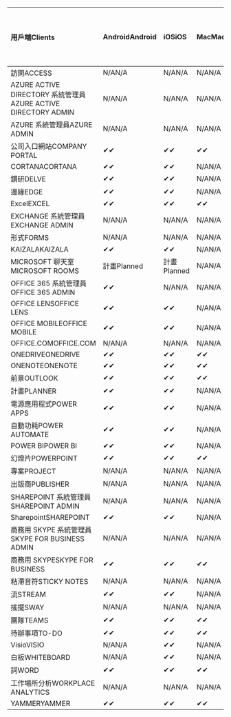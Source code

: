 <!-- This file is generated automatically. Changes made to this file will be overwritten.-->
|<span data-ttu-id="d1ec4-101">用戶端</span><span class="sxs-lookup"><span data-stu-id="d1ec4-101">Clients</span></span>|<span data-ttu-id="d1ec4-102">Android</span><span class="sxs-lookup"><span data-stu-id="d1ec4-102">Android</span></span>|<span data-ttu-id="d1ec4-103">iOS</span><span class="sxs-lookup"><span data-stu-id="d1ec4-103">iOS</span></span>|<span data-ttu-id="d1ec4-104">Mac</span><span class="sxs-lookup"><span data-stu-id="d1ec4-104">Mac</span></span>|<span data-ttu-id="d1ec4-105">Windows 10</span><span class="sxs-lookup"><span data-stu-id="d1ec4-105">Windows 10</span></span><br><span data-ttu-id="d1ec4-106">桌上型電腦</span><span class="sxs-lookup"><span data-stu-id="d1ec4-106">Desktop</span></span>|<span data-ttu-id="d1ec4-107">Windows 10</span><span class="sxs-lookup"><span data-stu-id="d1ec4-107">Windows 10</span></span><br><span data-ttu-id="d1ec4-108">新式應用程式</span><span class="sxs-lookup"><span data-stu-id="d1ec4-108">Modern Apps</span></span>|
|:-|:-|:-|:-|:-|:-|
|<span data-ttu-id="d1ec4-109">訪問</span><span class="sxs-lookup"><span data-stu-id="d1ec4-109">ACCESS</span></span>|<span data-ttu-id="d1ec4-110">N/A</span><span class="sxs-lookup"><span data-stu-id="d1ec4-110">N/A</span></span>|<span data-ttu-id="d1ec4-111">N/A</span><span class="sxs-lookup"><span data-stu-id="d1ec4-111">N/A</span></span>|<span data-ttu-id="d1ec4-112">N/A</span><span class="sxs-lookup"><span data-stu-id="d1ec4-112">N/A</span></span>|<span data-ttu-id="d1ec4-113">✔</span><span class="sxs-lookup"><span data-stu-id="d1ec4-113">✔</span></span>|<span data-ttu-id="d1ec4-114">N/A</span><span class="sxs-lookup"><span data-stu-id="d1ec4-114">N/A</span></span>|
|<span data-ttu-id="d1ec4-115">AZURE ACTIVE DIRECTORY 系統管理員</span><span class="sxs-lookup"><span data-stu-id="d1ec4-115">AZURE ACTIVE DIRECTORY ADMIN</span></span>|<span data-ttu-id="d1ec4-116">N/A</span><span class="sxs-lookup"><span data-stu-id="d1ec4-116">N/A</span></span>|<span data-ttu-id="d1ec4-117">N/A</span><span class="sxs-lookup"><span data-stu-id="d1ec4-117">N/A</span></span>|<span data-ttu-id="d1ec4-118">N/A</span><span class="sxs-lookup"><span data-stu-id="d1ec4-118">N/A</span></span>|<span data-ttu-id="d1ec4-119">✔</span><span class="sxs-lookup"><span data-stu-id="d1ec4-119">✔</span></span>|<span data-ttu-id="d1ec4-120">N/A</span><span class="sxs-lookup"><span data-stu-id="d1ec4-120">N/A</span></span>|
|<span data-ttu-id="d1ec4-121">AZURE 系統管理員</span><span class="sxs-lookup"><span data-stu-id="d1ec4-121">AZURE ADMIN</span></span>|<span data-ttu-id="d1ec4-122">N/A</span><span class="sxs-lookup"><span data-stu-id="d1ec4-122">N/A</span></span>|<span data-ttu-id="d1ec4-123">N/A</span><span class="sxs-lookup"><span data-stu-id="d1ec4-123">N/A</span></span>|<span data-ttu-id="d1ec4-124">N/A</span><span class="sxs-lookup"><span data-stu-id="d1ec4-124">N/A</span></span>|<span data-ttu-id="d1ec4-125">N/A</span><span class="sxs-lookup"><span data-stu-id="d1ec4-125">N/A</span></span>|<span data-ttu-id="d1ec4-126">N/A</span><span class="sxs-lookup"><span data-stu-id="d1ec4-126">N/A</span></span>|
|<span data-ttu-id="d1ec4-127">公司入口網站</span><span class="sxs-lookup"><span data-stu-id="d1ec4-127">COMPANY PORTAL</span></span>|<span data-ttu-id="d1ec4-128">✔</span><span class="sxs-lookup"><span data-stu-id="d1ec4-128">✔</span></span>|<span data-ttu-id="d1ec4-129">✔</span><span class="sxs-lookup"><span data-stu-id="d1ec4-129">✔</span></span>|<span data-ttu-id="d1ec4-130">✔</span><span class="sxs-lookup"><span data-stu-id="d1ec4-130">✔</span></span>|<span data-ttu-id="d1ec4-131">N/A</span><span class="sxs-lookup"><span data-stu-id="d1ec4-131">N/A</span></span>|<span data-ttu-id="d1ec4-132">✔</span><span class="sxs-lookup"><span data-stu-id="d1ec4-132">✔</span></span>|
|<span data-ttu-id="d1ec4-133">CORTANA</span><span class="sxs-lookup"><span data-stu-id="d1ec4-133">CORTANA</span></span>|<span data-ttu-id="d1ec4-134">✔</span><span class="sxs-lookup"><span data-stu-id="d1ec4-134">✔</span></span>|<span data-ttu-id="d1ec4-135">✔</span><span class="sxs-lookup"><span data-stu-id="d1ec4-135">✔</span></span>|<span data-ttu-id="d1ec4-136">N/A</span><span class="sxs-lookup"><span data-stu-id="d1ec4-136">N/A</span></span>|<span data-ttu-id="d1ec4-137">N/A</span><span class="sxs-lookup"><span data-stu-id="d1ec4-137">N/A</span></span>|<span data-ttu-id="d1ec4-138">✔</span><span class="sxs-lookup"><span data-stu-id="d1ec4-138">✔</span></span>|
|<span data-ttu-id="d1ec4-139">鑽研</span><span class="sxs-lookup"><span data-stu-id="d1ec4-139">DELVE</span></span>|<span data-ttu-id="d1ec4-140">✔</span><span class="sxs-lookup"><span data-stu-id="d1ec4-140">✔</span></span>|<span data-ttu-id="d1ec4-141">✔</span><span class="sxs-lookup"><span data-stu-id="d1ec4-141">✔</span></span>|<span data-ttu-id="d1ec4-142">N/A</span><span class="sxs-lookup"><span data-stu-id="d1ec4-142">N/A</span></span>|<span data-ttu-id="d1ec4-143">N/A</span><span class="sxs-lookup"><span data-stu-id="d1ec4-143">N/A</span></span>|<span data-ttu-id="d1ec4-144">N/A</span><span class="sxs-lookup"><span data-stu-id="d1ec4-144">N/A</span></span>|
|<span data-ttu-id="d1ec4-145">邊緣</span><span class="sxs-lookup"><span data-stu-id="d1ec4-145">EDGE</span></span>|<span data-ttu-id="d1ec4-146">✔</span><span class="sxs-lookup"><span data-stu-id="d1ec4-146">✔</span></span>|<span data-ttu-id="d1ec4-147">✔</span><span class="sxs-lookup"><span data-stu-id="d1ec4-147">✔</span></span>|<span data-ttu-id="d1ec4-148">N/A</span><span class="sxs-lookup"><span data-stu-id="d1ec4-148">N/A</span></span>|<span data-ttu-id="d1ec4-149">✔</span><span class="sxs-lookup"><span data-stu-id="d1ec4-149">✔</span></span>|<span data-ttu-id="d1ec4-150">N/A</span><span class="sxs-lookup"><span data-stu-id="d1ec4-150">N/A</span></span>|
|<span data-ttu-id="d1ec4-151">Excel</span><span class="sxs-lookup"><span data-stu-id="d1ec4-151">EXCEL</span></span>|<span data-ttu-id="d1ec4-152">✔</span><span class="sxs-lookup"><span data-stu-id="d1ec4-152">✔</span></span>|<span data-ttu-id="d1ec4-153">✔</span><span class="sxs-lookup"><span data-stu-id="d1ec4-153">✔</span></span>|<span data-ttu-id="d1ec4-154">✔</span><span class="sxs-lookup"><span data-stu-id="d1ec4-154">✔</span></span>|<span data-ttu-id="d1ec4-155">✔</span><span class="sxs-lookup"><span data-stu-id="d1ec4-155">✔</span></span>|<span data-ttu-id="d1ec4-156">✔</span><span class="sxs-lookup"><span data-stu-id="d1ec4-156">✔</span></span>|
|<span data-ttu-id="d1ec4-157">EXCHANGE 系統管理員</span><span class="sxs-lookup"><span data-stu-id="d1ec4-157">EXCHANGE ADMIN</span></span>|<span data-ttu-id="d1ec4-158">N/A</span><span class="sxs-lookup"><span data-stu-id="d1ec4-158">N/A</span></span>|<span data-ttu-id="d1ec4-159">N/A</span><span class="sxs-lookup"><span data-stu-id="d1ec4-159">N/A</span></span>|<span data-ttu-id="d1ec4-160">N/A</span><span class="sxs-lookup"><span data-stu-id="d1ec4-160">N/A</span></span>|<span data-ttu-id="d1ec4-161">✔</span><span class="sxs-lookup"><span data-stu-id="d1ec4-161">✔</span></span>|<span data-ttu-id="d1ec4-162">N/A</span><span class="sxs-lookup"><span data-stu-id="d1ec4-162">N/A</span></span>|
|<span data-ttu-id="d1ec4-163">形式</span><span class="sxs-lookup"><span data-stu-id="d1ec4-163">FORMS</span></span>|<span data-ttu-id="d1ec4-164">N/A</span><span class="sxs-lookup"><span data-stu-id="d1ec4-164">N/A</span></span>|<span data-ttu-id="d1ec4-165">N/A</span><span class="sxs-lookup"><span data-stu-id="d1ec4-165">N/A</span></span>|<span data-ttu-id="d1ec4-166">N/A</span><span class="sxs-lookup"><span data-stu-id="d1ec4-166">N/A</span></span>|<span data-ttu-id="d1ec4-167">N/A</span><span class="sxs-lookup"><span data-stu-id="d1ec4-167">N/A</span></span>|<span data-ttu-id="d1ec4-168">N/A</span><span class="sxs-lookup"><span data-stu-id="d1ec4-168">N/A</span></span>|
|<span data-ttu-id="d1ec4-169">KAIZALA</span><span class="sxs-lookup"><span data-stu-id="d1ec4-169">KAIZALA</span></span>|<span data-ttu-id="d1ec4-170">✔</span><span class="sxs-lookup"><span data-stu-id="d1ec4-170">✔</span></span>|<span data-ttu-id="d1ec4-171">✔</span><span class="sxs-lookup"><span data-stu-id="d1ec4-171">✔</span></span>|<span data-ttu-id="d1ec4-172">N/A</span><span class="sxs-lookup"><span data-stu-id="d1ec4-172">N/A</span></span>|<span data-ttu-id="d1ec4-173">N/A</span><span class="sxs-lookup"><span data-stu-id="d1ec4-173">N/A</span></span>|<span data-ttu-id="d1ec4-174">N/A</span><span class="sxs-lookup"><span data-stu-id="d1ec4-174">N/A</span></span>|
|<span data-ttu-id="d1ec4-175">MICROSOFT 聊天室</span><span class="sxs-lookup"><span data-stu-id="d1ec4-175">MICROSOFT ROOMS</span></span>|<span data-ttu-id="d1ec4-176">計畫</span><span class="sxs-lookup"><span data-stu-id="d1ec4-176">Planned</span></span>|<span data-ttu-id="d1ec4-177">計畫</span><span class="sxs-lookup"><span data-stu-id="d1ec4-177">Planned</span></span>|<span data-ttu-id="d1ec4-178">N/A</span><span class="sxs-lookup"><span data-stu-id="d1ec4-178">N/A</span></span>|<span data-ttu-id="d1ec4-179">N/A</span><span class="sxs-lookup"><span data-stu-id="d1ec4-179">N/A</span></span>|<span data-ttu-id="d1ec4-180">N/A</span><span class="sxs-lookup"><span data-stu-id="d1ec4-180">N/A</span></span>|
|<span data-ttu-id="d1ec4-181">OFFICE 365 系統管理員</span><span class="sxs-lookup"><span data-stu-id="d1ec4-181">OFFICE 365 ADMIN</span></span>|<span data-ttu-id="d1ec4-182">✔</span><span class="sxs-lookup"><span data-stu-id="d1ec4-182">✔</span></span>|<span data-ttu-id="d1ec4-183">N/A</span><span class="sxs-lookup"><span data-stu-id="d1ec4-183">N/A</span></span>|<span data-ttu-id="d1ec4-184">N/A</span><span class="sxs-lookup"><span data-stu-id="d1ec4-184">N/A</span></span>|<span data-ttu-id="d1ec4-185">N/A</span><span class="sxs-lookup"><span data-stu-id="d1ec4-185">N/A</span></span>|<span data-ttu-id="d1ec4-186">N/A</span><span class="sxs-lookup"><span data-stu-id="d1ec4-186">N/A</span></span>|
|<span data-ttu-id="d1ec4-187">OFFICE LENS</span><span class="sxs-lookup"><span data-stu-id="d1ec4-187">OFFICE LENS</span></span>|<span data-ttu-id="d1ec4-188">✔</span><span class="sxs-lookup"><span data-stu-id="d1ec4-188">✔</span></span>|<span data-ttu-id="d1ec4-189">✔</span><span class="sxs-lookup"><span data-stu-id="d1ec4-189">✔</span></span>|<span data-ttu-id="d1ec4-190">N/A</span><span class="sxs-lookup"><span data-stu-id="d1ec4-190">N/A</span></span>|<span data-ttu-id="d1ec4-191">N/A</span><span class="sxs-lookup"><span data-stu-id="d1ec4-191">N/A</span></span>|<span data-ttu-id="d1ec4-192">✔</span><span class="sxs-lookup"><span data-stu-id="d1ec4-192">✔</span></span>|
|<span data-ttu-id="d1ec4-193">OFFICE MOBILE</span><span class="sxs-lookup"><span data-stu-id="d1ec4-193">OFFICE MOBILE</span></span>|<span data-ttu-id="d1ec4-194">✔</span><span class="sxs-lookup"><span data-stu-id="d1ec4-194">✔</span></span>|<span data-ttu-id="d1ec4-195">✔</span><span class="sxs-lookup"><span data-stu-id="d1ec4-195">✔</span></span>|<span data-ttu-id="d1ec4-196">N/A</span><span class="sxs-lookup"><span data-stu-id="d1ec4-196">N/A</span></span>|<span data-ttu-id="d1ec4-197">N/A</span><span class="sxs-lookup"><span data-stu-id="d1ec4-197">N/A</span></span>|<span data-ttu-id="d1ec4-198">N/A</span><span class="sxs-lookup"><span data-stu-id="d1ec4-198">N/A</span></span>|
|<span data-ttu-id="d1ec4-199">OFFICE.COM</span><span class="sxs-lookup"><span data-stu-id="d1ec4-199">OFFICE.COM</span></span>|<span data-ttu-id="d1ec4-200">N/A</span><span class="sxs-lookup"><span data-stu-id="d1ec4-200">N/A</span></span>|<span data-ttu-id="d1ec4-201">N/A</span><span class="sxs-lookup"><span data-stu-id="d1ec4-201">N/A</span></span>|<span data-ttu-id="d1ec4-202">N/A</span><span class="sxs-lookup"><span data-stu-id="d1ec4-202">N/A</span></span>|<span data-ttu-id="d1ec4-203">N/A</span><span class="sxs-lookup"><span data-stu-id="d1ec4-203">N/A</span></span>|<span data-ttu-id="d1ec4-204">✔</span><span class="sxs-lookup"><span data-stu-id="d1ec4-204">✔</span></span>|
|<span data-ttu-id="d1ec4-205">ONEDRIVE</span><span class="sxs-lookup"><span data-stu-id="d1ec4-205">ONEDRIVE</span></span>|<span data-ttu-id="d1ec4-206">✔</span><span class="sxs-lookup"><span data-stu-id="d1ec4-206">✔</span></span>|<span data-ttu-id="d1ec4-207">✔</span><span class="sxs-lookup"><span data-stu-id="d1ec4-207">✔</span></span>|<span data-ttu-id="d1ec4-208">✔</span><span class="sxs-lookup"><span data-stu-id="d1ec4-208">✔</span></span>|<span data-ttu-id="d1ec4-209">✔</span><span class="sxs-lookup"><span data-stu-id="d1ec4-209">✔</span></span>|<span data-ttu-id="d1ec4-210">✔</span><span class="sxs-lookup"><span data-stu-id="d1ec4-210">✔</span></span>|
|<span data-ttu-id="d1ec4-211">ONENOTE</span><span class="sxs-lookup"><span data-stu-id="d1ec4-211">ONENOTE</span></span>|<span data-ttu-id="d1ec4-212">✔</span><span class="sxs-lookup"><span data-stu-id="d1ec4-212">✔</span></span>|<span data-ttu-id="d1ec4-213">✔</span><span class="sxs-lookup"><span data-stu-id="d1ec4-213">✔</span></span>|<span data-ttu-id="d1ec4-214">✔</span><span class="sxs-lookup"><span data-stu-id="d1ec4-214">✔</span></span>|<span data-ttu-id="d1ec4-215">✔</span><span class="sxs-lookup"><span data-stu-id="d1ec4-215">✔</span></span>|<span data-ttu-id="d1ec4-216">✔</span><span class="sxs-lookup"><span data-stu-id="d1ec4-216">✔</span></span>|
|<span data-ttu-id="d1ec4-217">前景</span><span class="sxs-lookup"><span data-stu-id="d1ec4-217">OUTLOOK</span></span>|<span data-ttu-id="d1ec4-218">✔</span><span class="sxs-lookup"><span data-stu-id="d1ec4-218">✔</span></span>|<span data-ttu-id="d1ec4-219">✔</span><span class="sxs-lookup"><span data-stu-id="d1ec4-219">✔</span></span>|<span data-ttu-id="d1ec4-220">✔</span><span class="sxs-lookup"><span data-stu-id="d1ec4-220">✔</span></span>|<span data-ttu-id="d1ec4-221">✔</span><span class="sxs-lookup"><span data-stu-id="d1ec4-221">✔</span></span>|<span data-ttu-id="d1ec4-222">✔</span><span class="sxs-lookup"><span data-stu-id="d1ec4-222">✔</span></span>|
|<span data-ttu-id="d1ec4-223">計畫</span><span class="sxs-lookup"><span data-stu-id="d1ec4-223">PLANNER</span></span>|<span data-ttu-id="d1ec4-224">✔</span><span class="sxs-lookup"><span data-stu-id="d1ec4-224">✔</span></span>|<span data-ttu-id="d1ec4-225">✔</span><span class="sxs-lookup"><span data-stu-id="d1ec4-225">✔</span></span>|<span data-ttu-id="d1ec4-226">N/A</span><span class="sxs-lookup"><span data-stu-id="d1ec4-226">N/A</span></span>|<span data-ttu-id="d1ec4-227">N/A</span><span class="sxs-lookup"><span data-stu-id="d1ec4-227">N/A</span></span>|<span data-ttu-id="d1ec4-228">N/A</span><span class="sxs-lookup"><span data-stu-id="d1ec4-228">N/A</span></span>|
|<span data-ttu-id="d1ec4-229">電源應用程式</span><span class="sxs-lookup"><span data-stu-id="d1ec4-229">POWER APPS</span></span>|<span data-ttu-id="d1ec4-230">✔</span><span class="sxs-lookup"><span data-stu-id="d1ec4-230">✔</span></span>|<span data-ttu-id="d1ec4-231">✔</span><span class="sxs-lookup"><span data-stu-id="d1ec4-231">✔</span></span>|<span data-ttu-id="d1ec4-232">N/A</span><span class="sxs-lookup"><span data-stu-id="d1ec4-232">N/A</span></span>|<span data-ttu-id="d1ec4-233">N/A</span><span class="sxs-lookup"><span data-stu-id="d1ec4-233">N/A</span></span>|<span data-ttu-id="d1ec4-234">✔</span><span class="sxs-lookup"><span data-stu-id="d1ec4-234">✔</span></span>|
|<span data-ttu-id="d1ec4-235">自動功耗</span><span class="sxs-lookup"><span data-stu-id="d1ec4-235">POWER AUTOMATE</span></span>|<span data-ttu-id="d1ec4-236">✔</span><span class="sxs-lookup"><span data-stu-id="d1ec4-236">✔</span></span>|<span data-ttu-id="d1ec4-237">✔</span><span class="sxs-lookup"><span data-stu-id="d1ec4-237">✔</span></span>|<span data-ttu-id="d1ec4-238">N/A</span><span class="sxs-lookup"><span data-stu-id="d1ec4-238">N/A</span></span>|<span data-ttu-id="d1ec4-239">N/A</span><span class="sxs-lookup"><span data-stu-id="d1ec4-239">N/A</span></span>|<span data-ttu-id="d1ec4-240">N/A</span><span class="sxs-lookup"><span data-stu-id="d1ec4-240">N/A</span></span>|
|<span data-ttu-id="d1ec4-241">POWER BI</span><span class="sxs-lookup"><span data-stu-id="d1ec4-241">POWER BI</span></span>|<span data-ttu-id="d1ec4-242">✔</span><span class="sxs-lookup"><span data-stu-id="d1ec4-242">✔</span></span>|<span data-ttu-id="d1ec4-243">✔</span><span class="sxs-lookup"><span data-stu-id="d1ec4-243">✔</span></span>|<span data-ttu-id="d1ec4-244">N/A</span><span class="sxs-lookup"><span data-stu-id="d1ec4-244">N/A</span></span>|<span data-ttu-id="d1ec4-245">✔</span><span class="sxs-lookup"><span data-stu-id="d1ec4-245">✔</span></span>|<span data-ttu-id="d1ec4-246">✔</span><span class="sxs-lookup"><span data-stu-id="d1ec4-246">✔</span></span>|
|<span data-ttu-id="d1ec4-247">幻燈片</span><span class="sxs-lookup"><span data-stu-id="d1ec4-247">POWERPOINT</span></span>|<span data-ttu-id="d1ec4-248">✔</span><span class="sxs-lookup"><span data-stu-id="d1ec4-248">✔</span></span>|<span data-ttu-id="d1ec4-249">✔</span><span class="sxs-lookup"><span data-stu-id="d1ec4-249">✔</span></span>|<span data-ttu-id="d1ec4-250">✔</span><span class="sxs-lookup"><span data-stu-id="d1ec4-250">✔</span></span>|<span data-ttu-id="d1ec4-251">✔</span><span class="sxs-lookup"><span data-stu-id="d1ec4-251">✔</span></span>|<span data-ttu-id="d1ec4-252">✔</span><span class="sxs-lookup"><span data-stu-id="d1ec4-252">✔</span></span>|
|<span data-ttu-id="d1ec4-253">專案</span><span class="sxs-lookup"><span data-stu-id="d1ec4-253">PROJECT</span></span>|<span data-ttu-id="d1ec4-254">N/A</span><span class="sxs-lookup"><span data-stu-id="d1ec4-254">N/A</span></span>|<span data-ttu-id="d1ec4-255">N/A</span><span class="sxs-lookup"><span data-stu-id="d1ec4-255">N/A</span></span>|<span data-ttu-id="d1ec4-256">N/A</span><span class="sxs-lookup"><span data-stu-id="d1ec4-256">N/A</span></span>|<span data-ttu-id="d1ec4-257">✔</span><span class="sxs-lookup"><span data-stu-id="d1ec4-257">✔</span></span>|<span data-ttu-id="d1ec4-258">N/A</span><span class="sxs-lookup"><span data-stu-id="d1ec4-258">N/A</span></span>|
|<span data-ttu-id="d1ec4-259">出版商</span><span class="sxs-lookup"><span data-stu-id="d1ec4-259">PUBLISHER</span></span>|<span data-ttu-id="d1ec4-260">N/A</span><span class="sxs-lookup"><span data-stu-id="d1ec4-260">N/A</span></span>|<span data-ttu-id="d1ec4-261">N/A</span><span class="sxs-lookup"><span data-stu-id="d1ec4-261">N/A</span></span>|<span data-ttu-id="d1ec4-262">N/A</span><span class="sxs-lookup"><span data-stu-id="d1ec4-262">N/A</span></span>|<span data-ttu-id="d1ec4-263">✔</span><span class="sxs-lookup"><span data-stu-id="d1ec4-263">✔</span></span>|<span data-ttu-id="d1ec4-264">N/A</span><span class="sxs-lookup"><span data-stu-id="d1ec4-264">N/A</span></span>|
|<span data-ttu-id="d1ec4-265">SHAREPOINT 系統管理員</span><span class="sxs-lookup"><span data-stu-id="d1ec4-265">SHAREPOINT ADMIN</span></span>|<span data-ttu-id="d1ec4-266">N/A</span><span class="sxs-lookup"><span data-stu-id="d1ec4-266">N/A</span></span>|<span data-ttu-id="d1ec4-267">N/A</span><span class="sxs-lookup"><span data-stu-id="d1ec4-267">N/A</span></span>|<span data-ttu-id="d1ec4-268">N/A</span><span class="sxs-lookup"><span data-stu-id="d1ec4-268">N/A</span></span>|<span data-ttu-id="d1ec4-269">✔</span><span class="sxs-lookup"><span data-stu-id="d1ec4-269">✔</span></span>|<span data-ttu-id="d1ec4-270">N/A</span><span class="sxs-lookup"><span data-stu-id="d1ec4-270">N/A</span></span>|
|<span data-ttu-id="d1ec4-271">Sharepoint</span><span class="sxs-lookup"><span data-stu-id="d1ec4-271">SHAREPOINT</span></span>|<span data-ttu-id="d1ec4-272">✔</span><span class="sxs-lookup"><span data-stu-id="d1ec4-272">✔</span></span>|<span data-ttu-id="d1ec4-273">✔</span><span class="sxs-lookup"><span data-stu-id="d1ec4-273">✔</span></span>|<span data-ttu-id="d1ec4-274">N/A</span><span class="sxs-lookup"><span data-stu-id="d1ec4-274">N/A</span></span>|<span data-ttu-id="d1ec4-275">N/A</span><span class="sxs-lookup"><span data-stu-id="d1ec4-275">N/A</span></span>|<span data-ttu-id="d1ec4-276">N/A</span><span class="sxs-lookup"><span data-stu-id="d1ec4-276">N/A</span></span>|
|<span data-ttu-id="d1ec4-277">商務用 SKYPE 系統管理員</span><span class="sxs-lookup"><span data-stu-id="d1ec4-277">SKYPE FOR BUSINESS ADMIN</span></span>|<span data-ttu-id="d1ec4-278">N/A</span><span class="sxs-lookup"><span data-stu-id="d1ec4-278">N/A</span></span>|<span data-ttu-id="d1ec4-279">N/A</span><span class="sxs-lookup"><span data-stu-id="d1ec4-279">N/A</span></span>|<span data-ttu-id="d1ec4-280">N/A</span><span class="sxs-lookup"><span data-stu-id="d1ec4-280">N/A</span></span>|<span data-ttu-id="d1ec4-281">✔</span><span class="sxs-lookup"><span data-stu-id="d1ec4-281">✔</span></span>|<span data-ttu-id="d1ec4-282">N/A</span><span class="sxs-lookup"><span data-stu-id="d1ec4-282">N/A</span></span>|
|<span data-ttu-id="d1ec4-283">商務用 SKYPE</span><span class="sxs-lookup"><span data-stu-id="d1ec4-283">SKYPE FOR BUSINESS</span></span>|<span data-ttu-id="d1ec4-284">✔</span><span class="sxs-lookup"><span data-stu-id="d1ec4-284">✔</span></span>|<span data-ttu-id="d1ec4-285">✔</span><span class="sxs-lookup"><span data-stu-id="d1ec4-285">✔</span></span>|<span data-ttu-id="d1ec4-286">✔</span><span class="sxs-lookup"><span data-stu-id="d1ec4-286">✔</span></span>|<span data-ttu-id="d1ec4-287">✔</span><span class="sxs-lookup"><span data-stu-id="d1ec4-287">✔</span></span>|<span data-ttu-id="d1ec4-288">N/A</span><span class="sxs-lookup"><span data-stu-id="d1ec4-288">N/A</span></span>|
|<span data-ttu-id="d1ec4-289">粘滯音符</span><span class="sxs-lookup"><span data-stu-id="d1ec4-289">STICKY NOTES</span></span>|<span data-ttu-id="d1ec4-290">N/A</span><span class="sxs-lookup"><span data-stu-id="d1ec4-290">N/A</span></span>|<span data-ttu-id="d1ec4-291">N/A</span><span class="sxs-lookup"><span data-stu-id="d1ec4-291">N/A</span></span>|<span data-ttu-id="d1ec4-292">N/A</span><span class="sxs-lookup"><span data-stu-id="d1ec4-292">N/A</span></span>|<span data-ttu-id="d1ec4-293">N/A</span><span class="sxs-lookup"><span data-stu-id="d1ec4-293">N/A</span></span>|<span data-ttu-id="d1ec4-294">✔</span><span class="sxs-lookup"><span data-stu-id="d1ec4-294">✔</span></span>|
|<span data-ttu-id="d1ec4-295">流</span><span class="sxs-lookup"><span data-stu-id="d1ec4-295">STREAM</span></span>|<span data-ttu-id="d1ec4-296">✔</span><span class="sxs-lookup"><span data-stu-id="d1ec4-296">✔</span></span>|<span data-ttu-id="d1ec4-297">✔</span><span class="sxs-lookup"><span data-stu-id="d1ec4-297">✔</span></span>|<span data-ttu-id="d1ec4-298">N/A</span><span class="sxs-lookup"><span data-stu-id="d1ec4-298">N/A</span></span>|<span data-ttu-id="d1ec4-299">N/A</span><span class="sxs-lookup"><span data-stu-id="d1ec4-299">N/A</span></span>|<span data-ttu-id="d1ec4-300">N/A</span><span class="sxs-lookup"><span data-stu-id="d1ec4-300">N/A</span></span>|
|<span data-ttu-id="d1ec4-301">搖擺</span><span class="sxs-lookup"><span data-stu-id="d1ec4-301">SWAY</span></span>|<span data-ttu-id="d1ec4-302">N/A</span><span class="sxs-lookup"><span data-stu-id="d1ec4-302">N/A</span></span>|<span data-ttu-id="d1ec4-303">N/A</span><span class="sxs-lookup"><span data-stu-id="d1ec4-303">N/A</span></span>|<span data-ttu-id="d1ec4-304">N/A</span><span class="sxs-lookup"><span data-stu-id="d1ec4-304">N/A</span></span>|<span data-ttu-id="d1ec4-305">N/A</span><span class="sxs-lookup"><span data-stu-id="d1ec4-305">N/A</span></span>|<span data-ttu-id="d1ec4-306">✔</span><span class="sxs-lookup"><span data-stu-id="d1ec4-306">✔</span></span>|
|<span data-ttu-id="d1ec4-307">團隊</span><span class="sxs-lookup"><span data-stu-id="d1ec4-307">TEAMS</span></span>|<span data-ttu-id="d1ec4-308">✔</span><span class="sxs-lookup"><span data-stu-id="d1ec4-308">✔</span></span>|<span data-ttu-id="d1ec4-309">✔</span><span class="sxs-lookup"><span data-stu-id="d1ec4-309">✔</span></span>|<span data-ttu-id="d1ec4-310">✔</span><span class="sxs-lookup"><span data-stu-id="d1ec4-310">✔</span></span>|<span data-ttu-id="d1ec4-311">✔</span><span class="sxs-lookup"><span data-stu-id="d1ec4-311">✔</span></span>|<span data-ttu-id="d1ec4-312">N/A</span><span class="sxs-lookup"><span data-stu-id="d1ec4-312">N/A</span></span>|
|<span data-ttu-id="d1ec4-313">待辦事項</span><span class="sxs-lookup"><span data-stu-id="d1ec4-313">TO-DO</span></span>|<span data-ttu-id="d1ec4-314">✔</span><span class="sxs-lookup"><span data-stu-id="d1ec4-314">✔</span></span>|<span data-ttu-id="d1ec4-315">✔</span><span class="sxs-lookup"><span data-stu-id="d1ec4-315">✔</span></span>|<span data-ttu-id="d1ec4-316">✔</span><span class="sxs-lookup"><span data-stu-id="d1ec4-316">✔</span></span>|<span data-ttu-id="d1ec4-317">N/A</span><span class="sxs-lookup"><span data-stu-id="d1ec4-317">N/A</span></span>|<span data-ttu-id="d1ec4-318">✔</span><span class="sxs-lookup"><span data-stu-id="d1ec4-318">✔</span></span>|
|<span data-ttu-id="d1ec4-319">Visio</span><span class="sxs-lookup"><span data-stu-id="d1ec4-319">VISIO</span></span>|<span data-ttu-id="d1ec4-320">N/A</span><span class="sxs-lookup"><span data-stu-id="d1ec4-320">N/A</span></span>|<span data-ttu-id="d1ec4-321">✔</span><span class="sxs-lookup"><span data-stu-id="d1ec4-321">✔</span></span>|<span data-ttu-id="d1ec4-322">N/A</span><span class="sxs-lookup"><span data-stu-id="d1ec4-322">N/A</span></span>|<span data-ttu-id="d1ec4-323">✔</span><span class="sxs-lookup"><span data-stu-id="d1ec4-323">✔</span></span>|<span data-ttu-id="d1ec4-324">N/A</span><span class="sxs-lookup"><span data-stu-id="d1ec4-324">N/A</span></span>|
|<span data-ttu-id="d1ec4-325">白板</span><span class="sxs-lookup"><span data-stu-id="d1ec4-325">WHITEBOARD</span></span>|<span data-ttu-id="d1ec4-326">N/A</span><span class="sxs-lookup"><span data-stu-id="d1ec4-326">N/A</span></span>|<span data-ttu-id="d1ec4-327">✔</span><span class="sxs-lookup"><span data-stu-id="d1ec4-327">✔</span></span>|<span data-ttu-id="d1ec4-328">N/A</span><span class="sxs-lookup"><span data-stu-id="d1ec4-328">N/A</span></span>|<span data-ttu-id="d1ec4-329">N/A</span><span class="sxs-lookup"><span data-stu-id="d1ec4-329">N/A</span></span>|<span data-ttu-id="d1ec4-330">✔</span><span class="sxs-lookup"><span data-stu-id="d1ec4-330">✔</span></span>|
|<span data-ttu-id="d1ec4-331">詞</span><span class="sxs-lookup"><span data-stu-id="d1ec4-331">WORD</span></span>|<span data-ttu-id="d1ec4-332">✔</span><span class="sxs-lookup"><span data-stu-id="d1ec4-332">✔</span></span>|<span data-ttu-id="d1ec4-333">✔</span><span class="sxs-lookup"><span data-stu-id="d1ec4-333">✔</span></span>|<span data-ttu-id="d1ec4-334">✔</span><span class="sxs-lookup"><span data-stu-id="d1ec4-334">✔</span></span>|<span data-ttu-id="d1ec4-335">✔</span><span class="sxs-lookup"><span data-stu-id="d1ec4-335">✔</span></span>|<span data-ttu-id="d1ec4-336">✔</span><span class="sxs-lookup"><span data-stu-id="d1ec4-336">✔</span></span>|
|<span data-ttu-id="d1ec4-337">工作場所分析</span><span class="sxs-lookup"><span data-stu-id="d1ec4-337">WORKPLACE ANALYTICS</span></span>|<span data-ttu-id="d1ec4-338">N/A</span><span class="sxs-lookup"><span data-stu-id="d1ec4-338">N/A</span></span>|<span data-ttu-id="d1ec4-339">N/A</span><span class="sxs-lookup"><span data-stu-id="d1ec4-339">N/A</span></span>|<span data-ttu-id="d1ec4-340">N/A</span><span class="sxs-lookup"><span data-stu-id="d1ec4-340">N/A</span></span>|<span data-ttu-id="d1ec4-341">N/A</span><span class="sxs-lookup"><span data-stu-id="d1ec4-341">N/A</span></span>|<span data-ttu-id="d1ec4-342">N/A</span><span class="sxs-lookup"><span data-stu-id="d1ec4-342">N/A</span></span>|
|<span data-ttu-id="d1ec4-343">YAMMER</span><span class="sxs-lookup"><span data-stu-id="d1ec4-343">YAMMER</span></span>|<span data-ttu-id="d1ec4-344">✔</span><span class="sxs-lookup"><span data-stu-id="d1ec4-344">✔</span></span>|<span data-ttu-id="d1ec4-345">✔</span><span class="sxs-lookup"><span data-stu-id="d1ec4-345">✔</span></span>|<span data-ttu-id="d1ec4-346">✔</span><span class="sxs-lookup"><span data-stu-id="d1ec4-346">✔</span></span>|<span data-ttu-id="d1ec4-347">✔</span><span class="sxs-lookup"><span data-stu-id="d1ec4-347">✔</span></span>|<span data-ttu-id="d1ec4-348">N/A</span><span class="sxs-lookup"><span data-stu-id="d1ec4-348">N/A</span></span>|
